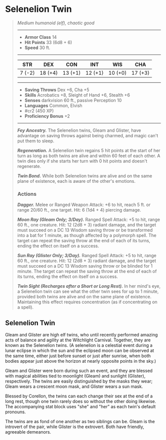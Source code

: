 # Selenelion Twin
>*Medium humanoid (elf), chaotic good*
>___
>- **Armor Class** 14
>- **Hit Points** 33 (6d8 + 6)
>- **Speed** 30 ft.
>___
>|STR|DEX|CON|INT|WIS|CHA|
>|:---:|:---:|:---:|:---:|:---:|:---:|
>|7 (-2)|18 (+4)|13 (+1)|12 (+1)|10 (+0)|17 (+3)|
>___
>- **Saving Throws** Dex +6, Cha +5
>- **Skills** Acrobatics +8, Sleight of Hand +6, Stealth +6
>- **Senses** darkvision 60 ft., passive Perception 10
>- **Languages** Common, Elvish
>- #cr2 (450 XP)
>- **Proficiency Bonus** +2
>___
>***Fey Ancestry.*** The Selenelion twins, Gleam and Glister, have advantage on saving throws against being charmed, and magic can't put them to sleep.  
>
>***Regeneration.*** A Selenelion twin regains 5 hit points at the start of her turn as long as both twins are alive and within 60 feet of each other. A twin dies only if she starts her turn with 0 hit points and doesn't regenerate.  
>
>***Twin Bond.*** While both Selenelion twins are alive and on the same plane of existence, each is aware of the other's emotions.  
>
>### Actions
>***Dagger.*** Melee  or Ranged Weapon Attack: +6 to hit, reach 5 ft. or range 20/60 ft., one target. Hit: 6 (1d4 + 4) piercing damage.  
>
>***Moon Ray (Gleam Only; 3/Day).*** Ranged Spell Attack: +5 to hit, range 60 ft., one creature. Hit: 12 (2d8 + 3) radiant damage, and the target must succeed on a DC 13 Wisdom saving throw or be transformed into a bat for 1 minute, as though affected by a polymorph spell. The target can repeat the saving throw at the end of each of its turns, ending the effect on itself on a success.  
>
>***Sun Ray (Glister Only; 3/Day).*** Ranged Spell Attack: +5 to hit, range 60 ft., one creature. Hit: 12 (2d8 + 3) radiant damage, and the target must succeed on a DC 13 Wisdom saving throw or be blinded for 1 minute. The target can repeat the saving throw at the end of each of its turns, ending the effect on itself on a success.  
>
>***Twin Sight (Recharges after a Short or Long Rest).*** In her mind's eye, a Selenelion twin can see what the other twin sees for up to 1 minute, provided both twins are alive and on the same plane of existence. Maintaining this effect requires concentration (as if concentrating on a spell).

## Selenelion Twin

Gleam and Glister are high elf twins, who until recently performed amazing acts of balance and agility at the Witchlight Carnival. Together, they are known as the Selenelion twins. (A selenelion is a celestial event during a lunar eclipse in which the sun and the eclipsed moon can be observed at the same time, either just before sunset or just after sunrise, when both bodies appear just above the horizon at nearly opposite points in the sky.)

Gleam and Glister were born during such an event, and they are blessed with magical abilities tied to moonlight (Gleam) and sunlight (Glister), respectively. The twins are easily distinguished by the masks they wear; Gleam wears a crescent moon mask, and Glister wears a sun mask.

Blessed by Corellon, the twins can each change their sex at the end of a long rest, though one twin rarely does so without the other doing likewise. The accompanying stat block uses "she" and "her" as each twin's default pronouns.

The twins are as fond of one another as two siblings can be. Gleam is the introvert of the pair, while Glister is the extrovert. Both have friendly, agreeable demeanors.
